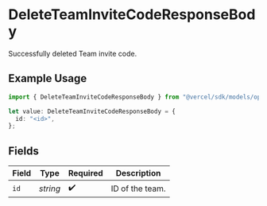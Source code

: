 # DeleteTeamInviteCodeResponseBody

Successfully deleted Team invite code.

## Example Usage

```typescript
import { DeleteTeamInviteCodeResponseBody } from "@vercel/sdk/models/operations/deleteteaminvitecode.js";

let value: DeleteTeamInviteCodeResponseBody = {
  id: "<id>",
};
```

## Fields

| Field              | Type               | Required           | Description        |
| ------------------ | ------------------ | ------------------ | ------------------ |
| `id`               | *string*           | :heavy_check_mark: | ID of the team.    |